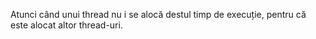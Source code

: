 Atunci când unui thread nu i se alocă destul timp de execuție, pentru că este alocat altor thread-uri.